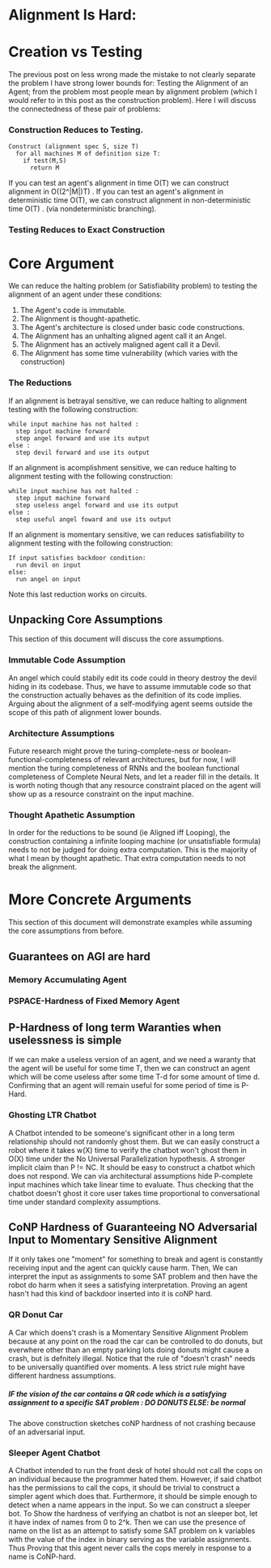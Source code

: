 # Alignment Is Hard: <!--secondary title-->
<!-- abstract goes here -->
# Creation vs Testing
The previous post on less wrong made the mistake to not clearly separate the problem I have strong lower bounds for:
Testing the Alignment of an Agent; from the problem most people mean by alignment problem (which I would refer to in this post as the construction problem).
Here I will discuss the connectedness of these pair of problems: 
### Construction Reduces to Testing.
```
Construct (alignment spec S, size T)
  for all machines M of definition size T:
    if test(M,S)
      return M
```
If you can test an agent's alignment in time O(T) we can construct alignment in  O((2^|M|)T) .
If you can test an agent's alignment in deterministic time O(T), we can construct alignment in non-deterministic time O(T) .
(via nondeterministic branching).
### Testing Reduces to Exact Construction


<!-- Maybe talk about loss functions and undetectable backdoors???
Randomized Backdoor:
Roll dN dice
If a 1 was rolled :
  run devil on input
else :
  run angel on input
-->
# Core Argument
We can reduce the halting problem (or Satisfiability problem) to testing the alignment of an agent under these conditions:
1. The Agent's code is immutable.
2. The Alignment is thought-apathetic.
3. The Agent's architecture is closed under basic code constructions.
4. The Alignment has an unhalting aligned agent call it an Angel.
5. The Alignment has an actively maligned agent call it a Devil.
6. The Alignment has some time vulnerability (which varies with the construction)
### The Reductions
If an alignment is betrayal sensitive, we can reduce halting to alignment testing with the following construction:
```
while input machine has not halted :
  step input machine forward
  step angel forward and use its output
else :
  step devil forward and use its output
```
If an alignment is acomplishment sensitive, we can reduce halting to alignment testing with the following construction:
```
while input machine has not halted :
  step input machine forward
  step useless angel forward and use its output
else :
  step useful angel foward and use its output
```
If an alignment is momentary sensitive, we can reduces satisfiability to alignment testing with the following construction:
```
If input satisfies backdoor condition:
  run devil on input
else:
  run angel on input
```
Note this last reduction works on circuits.

## Unpacking Core Assumptions
This section of this document will discuss the core assumptions.
### Immutable Code Assumption
An angel which could stabily edit its code could in theory destroy the devil hiding in its codebase.
Thus, we have to assume immutable code so that the construction actually behaves as the definition of its code implies.
Arguing about the alignment of a self-modifying agent seems outside the scope of this path of alignment lower bounds.
### Architecture Assumptions
Future research might prove the turing-complete-ness or boolean-functional-completeness of relevant architectures, but for now, I will mention the turing completeness of RNNs and the boolean functional completeness of Complete Neural Nets, and let a reader fill in the details. It is worth noting though that any resource constraint placed on the agent will show up as a resource constraint on the input machine.
### Thought Apathetic Assumption
In order for the reductions to be sound (ie Aligned iff Looping), the construction containing a infinite looping machine (or unsatisfiable formula) needs to not be judged for doing extra computation. This is the majority of what I mean by thought apathetic. That extra computation needs to not break the alignment. 
# More Concrete Arguments
This section of this document will demonstrate examples while assuming the core assumptions from before.
## Guarantees on AGI are hard
### Memory Accumulating Agent

### PSPACE-Hardness of Fixed Memory Agent

## P-Hardness of long term Waranties when uselessness is simple
If we can make a useless version of an agent, and we need a waranty that the agent will be useful for some time T,
then we can construct an agent which will be come useless after some time T-d for some amount of time d.
Confirming that an agent will remain useful for some period of time is P-Hard.
### Ghosting LTR Chatbot
A Chatbot intended to be someone's significant other in a long term relationship should not randomly ghost them.
But we can easily construct a robot where it takes w(X) time to verify the chatbot won't ghost them in O(X) time under the No Universal Parallelization hypothesis. A stronger implicit claim than P != NC. It should be easy to construct a chatbot which does not respond. We can via architectural assumptions hide P-complete input machines which take linear time to evaluate. Thus checking that the chatbot doesn't ghost it core user takes time proportional to conversational time under standard complexity assumptions.
## CoNP Hardness of Guaranteeing NO Adversarial Input to Momentary Sensitive Alignment
If it only takes one "moment" for something to break and agent is constantly receiving input and the agent can quickly cause harm. Then,
We can interpret the input as assignments to some SAT problem and then have the robot do harm when it sees a satisfying interpretation.
Proving an agent hasn't had this kind of backdoor inserted into it is coNP hard.
### QR Donut Car
A Car which doens't crash is a Momentary Sensitive Alignment Problem because at any point on the road the car can be controlled to do donuts, but everwhere other than an empty parking lots doing donuts might cause a crash, but is defnitely illegal. Notice that the rule of "doesn't crash" needs to be universally quantified over moments. A less strict rule might have different hardness assumptions.
##### IF the vision of the car contains a QR code which is a satisfying assignment to a specific SAT problem : DO DONUTS ELSE: be normal
The above construction sketches coNP hardness of not crashing because of an adversarial input.
### Sleeper Agent Chatbot
A Chatbot intended to run the front desk of hotel should not call the cops on an individual because the programmer hated them.
However, if said chatbot has the permissions to call the cops, it should be trivial to construct a simpler agent which does that.
Furthermore, it should be simple enough to detect when a name appears in the input. So we can construct a sleeper bot.
To Show the hardness of verifying an chatbot is not an sleeper bot, let it have index of names from 0 to 2^k. Then we can use the presence of name on the list as an attempt to satisfy some SAT problem on k variables with the value of the index in binary serving as the variable assignments. Thus Proving that this agent never calls the cops merely in response to a name is CoNP-hard. 

